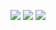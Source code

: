 <img src="https://cdn.jsdelivr.net/gh/devicons/devicon/icons/cplusplus/cplusplus-original.svg"></img>
<img src="https://cdn.jsdelivr.net/gh/devicons/devicon/icons/rust/rust-plain.svg"></img>
<img src="https://cdn.jsdelivr.net/gh/devicons/devicon/icons/html5/html5-original.svg"></img>

